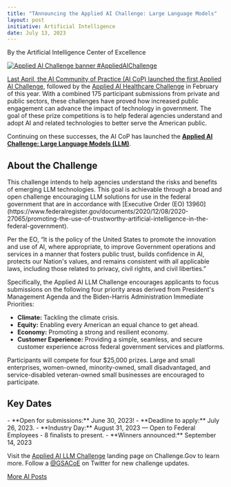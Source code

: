 ```yaml
---
title: "TAnnouncing the Applied AI Challenge: Large Language Models"
layout: post
initiative: Artificial Intelligence
date: July 13, 2023
---
```

By the Artificial Intelligence Center of Excellence

<a href="{{site.baseurl}}/images/AppliedAIChallenge.png" target="_blank" rel="noopener noreferrer">
<img src="{{site.baseurl}}/images/AppliedAIChallenge.png" alt="Applied AI Challenge banner #AppliedAIChallenge">

Last April, the AI Community of Practice (AI CoP) launched the first [Applied AI Challenge](https://www.challenge.gov/?challenge=applied-ai-challenge), followed by the [Applied AI Healthcare Challenge](https://www.challenge.gov/?challenge=applied-ai-healthcare-challenge&tab=timeline) in February of this year. With a combined 175 participant submissions from private and public sectors, these challenges have proved how increased public engagement can advance the impact of technology in government. The goal of these prize competitions is to help federal agencies understand and adopt AI and related technologies to better serve the American public. 

Continuing on these successes, the AI CoP has launched the **[Applied AI Challenge: Large Language Models (LLM)](https://www.challenge.gov/?challenge=appliedaichallengellms)**. 

<h2>About the Challenge</h2>
This challenge intends to help agencies understand the risks and benefits of emerging LLM technologies. This goal is achievable through a broad and open challenge encouraging LLM solutions for use in the federal government that are in accordance with [Executive Order (EO) 13960](https://www.federalregister.gov/documents/2020/12/08/2020-27065/promoting-the-use-of-trustworthy-artificial-intelligence-in-the-federal-government). 

Per the EO, “It is the policy of the United States to promote the innovation and use of AI, where appropriate, to improve Government operations and services in a manner that fosters public trust, builds confidence in AI, protects our Nation's values, and remains consistent with all applicable laws, including those related to privacy, civil rights, and civil liberties.”  

Specifically, the Applied AI LLM Challenge encourages applicants to focus submissions on the following four priority areas derived from President's Management Agenda and the Biden-Harris Administration Immediate Priorities: 
- **Climate:** Tackling the climate crisis.
- **Equity:** Enabling every American an equal chance to get ahead.
- **Economy:** Promoting a strong and resilient economy.
- **Customer Experience:** Providing a simple, seamless, and secure customer experience across federal government services and platforms.

Participants will compete for four $25,000 prizes. Large and small enterprises, women-owned, minority-owned, small disadvantaged, and service-disabled veteran-owned small businesses are encouraged to participate.

<h2>Key Dates </h2>
- **Open for submissions:** June 30, 2023!
- **Deadline to apply:** July 26, 2023.
- **Industry Day:** August 31, 2023 — Open to Federal Employees - 8 finalists to present.
- **Winners announced:** September 14, 2023


Visit the [Applied AI LLM Challenge]([https://www.challenge.gov/?challenge=applied-ai-healthcare-challenge](https://www.challenge.gov/?challenge=appliedaichallengellms)) landing page on Challenge.Gov to learn more. Follow a <a href="https://twitter.com/GSACoE">@GSACoE</a> on Twitter for new challenge updates.

<a href="{{site.baseurl}}/coe/artificial-intelligence.html#coe-updates" class="usa-button">More AI Posts</a>
